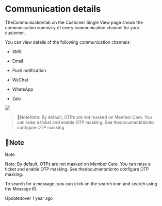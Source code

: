 # Communication details

TheCommunicationtab on the Customer Single View page shows the communication summary of every communication channel for your customer.

You can view details of the following communication channels:

- SMS

- Email

- Push notification

- WeChat

- WhatsApp

- Zalo

![](https://files.readme.io/67b1a9c-image.png)

> 📘NoteNote: By default, OTPs are not masked on Member Care. You can raise a ticket and enable OTP masking. See thedocumentationto configure OTP masking.

## 📘Note

Note

Note: By default, OTPs are not masked on Member Care. You can raise a ticket and enable OTP masking. See thedocumentationto configure OTP masking.

To search for a message, you can click on the search icon and search using the Message ID.

Updatedover 1 year ago